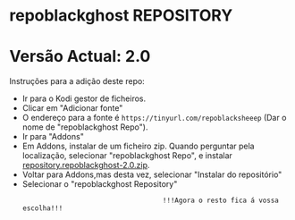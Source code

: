 # repoblackghost REPOSITORY
# Versão Actual: 2.0

Instruções para a adição deste repo:


<p align="left">
  <ul>
    <li>Ir para o Kodi gestor de ficheiros.</li>
    <li>Clicar em "Adicionar fonte"</li>
    <li>O endereço para a fonte é <code>https://tinyurl.com/repoblacksheeep</code> (Dar o nome de "repoblackghost Repo").</li>
    <li>Ir para "Addons"</li>
    <li>Em Addons, instalar de um ficheiro zip. Quando perguntar pela localização, selecionar "repoblackghost Repo", e instalar <a href="repository.repoblackghost-2.0.zip">repository.repoblackghost-2.0.zip</a>.</li>
    <li>Voltar para Addons,mas desta vez, selecionar "Instalar do repositório"</li>
    <li>Selecionar o "repoblackghost Repository"</li>
    
                                       !!!Agora o resto fica á vossa escolha!!!
  </ul>
</p>




